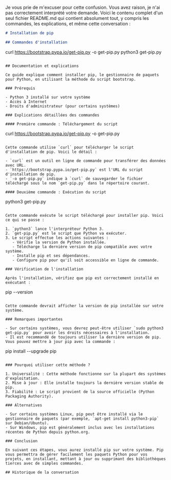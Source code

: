 Je vous prie de m'excuser pour cette confusion. Vous avez raison, je n'ai pas correctement interprété votre demande. Voici le contenu complet d'un seul fichier README.md qui contient absolument tout, y compris les commandes, les explications, et même cette conversation :

```markdown
# Installation de pip

## Commandes d'installation

```
curl https://bootstrap.pypa.io/get-pip.py -o get-pip.py
python3 get-pip.py
```

## Documentation et explications

Ce guide explique comment installer pip, le gestionnaire de paquets pour Python, en utilisant la méthode du script bootstrap.

### Prérequis

- Python 3 installé sur votre système
- Accès à Internet
- Droits d'administrateur (pour certains systèmes)

### Explications détaillées des commandes

#### Première commande : Téléchargement du script

```
curl https://bootstrap.pypa.io/get-pip.py -o get-pip.py
```

Cette commande utilise `curl` pour télécharger le script d'installation de pip. Voici le détail :

- `curl` est un outil en ligne de commande pour transférer des données avec URL.
- `https://bootstrap.pypa.io/get-pip.py` est l'URL du script d'installation de pip.
- `-o get-pip.py` indique à `curl` de sauvegarder le fichier téléchargé sous le nom `get-pip.py` dans le répertoire courant.

#### Deuxième commande : Exécution du script

```
python3 get-pip.py
```

Cette commande exécute le script téléchargé pour installer pip. Voici ce qui se passe :

1. `python3` lance l'interpréteur Python 3.
2. `get-pip.py` est le script que Python va exécuter.
3. Le script effectue les actions suivantes :
   - Vérifie la version de Python installée.
   - Télécharge la dernière version de pip compatible avec votre système.
   - Installe pip et ses dépendances.
   - Configure pip pour qu'il soit accessible en ligne de commande.

### Vérification de l'installation

Après l'installation, vérifiez que pip est correctement installé en exécutant :

```
pip --version
```

Cette commande devrait afficher la version de pip installée sur votre système.

### Remarques importantes

- Sur certains systèmes, vous devrez peut-être utiliser `sudo python3 get-pip.py` pour avoir les droits nécessaires à l'installation.
- Il est recommandé de toujours utiliser la dernière version de pip. Vous pouvez mettre à jour pip avec la commande :
  ```
  pip install --upgrade pip
  ```

### Pourquoi utiliser cette méthode ?

1. Universalité : Cette méthode fonctionne sur la plupart des systèmes d'exploitation.
2. Mise à jour : Elle installe toujours la dernière version stable de pip.
3. Fiabilité : Le script provient de la source officielle (Python Packaging Authority).

### Alternatives

- Sur certains systèmes Linux, pip peut être installé via le gestionnaire de paquets (par exemple, `apt-get install python3-pip` sur Debian/Ubuntu).
- Sur Windows, pip est généralement inclus avec les installations récentes de Python depuis python.org.

### Conclusion

En suivant ces étapes, vous aurez installé pip sur votre système. Pip vous permettra de gérer facilement les paquets Python pour vos projets, en installant, mettant à jour ou supprimant des bibliothèques tierces avec de simples commandes.

## Historique de la conversation
